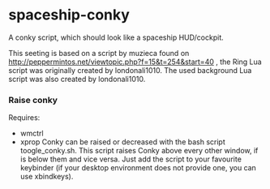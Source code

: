spaceship-conky
==============

A conky script, which should look like a spaceship HUD/cockpit.

This seeting is based on a script by muzieca found on http://peppermintos.net/viewtopic.php?f=15&t=254&start=40 , the Ring Lua script was originally created by londonali1010.
The used background Lua script was also created by londonali1010.

### Raise conky
Requires:
* wmctrl
* xprop
Conky can be raised or decreased with the bash script toogle_conky.sh. This script raises Conky above every other window, if is below them and vice versa.
Just add the script to your favourite keybinder (if your desktop environment does not provide one, you can use xbindkeys).
